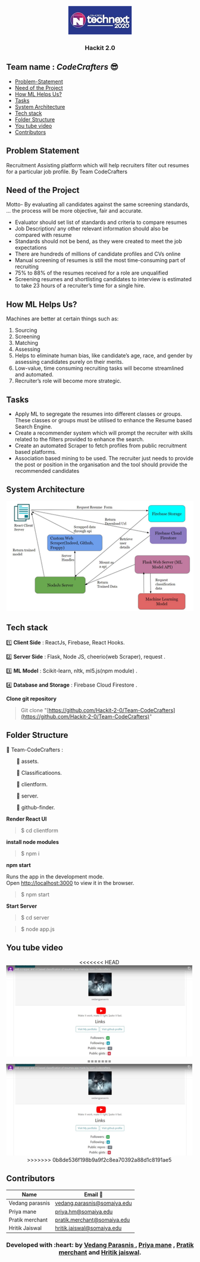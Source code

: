<div align="center"> 
    <img src='./assets/technext.jpg'>
    <h3>Hackit 2.0</h3>
</div>

## Team name : *CodeCrafters* :sunglasses:

  - [Problem-Statement](#Problem-Statement)
  - [Need of the Project](#Need-of-the-Project)
  - [How ML Helps Us?](#How-ML-Helps-Us-?)
  - [Tasks](#Tasks)
  - [System Architecture](#System-Architecture)
  - [Tech stack](#Tech-stack)
  - [Folder Structure](#Folder-Structure)
  - [You tube video](#You-tube-video)
  - [Contributors](#Contributors)

## Problem Statement

Recruitment Assisting platform which will help recruiters filter out resumes for a particular job profile.
By Team CodeCrafters

## Need of the Project

Motto- By evaluating all candidates against the same screening standards, … the process will be more objective, fair and accurate.

* Evaluator should set list of standards and criteria to compare resumes
* Job Description/ any other relevant information should also be compared with resume
* Standards should not be bend, as they were created to meet the job expectations
* There are hundreds of millions of candidate profiles and CVs online
* Manual screening of resumes is still the most time-consuming part of recruiting 
* 75% to 88% of the resumes received for a role are unqualified
* Screening resumes and shortlisting candidates to interview is estimated to take 23 hours of a recruiter’s time for a single hire.

## How ML Helps Us?

Machines are better at certain things such as:
1. Sourcing 
2. Screening
3. Matching
4. Assessing
5. Helps to eliminate human bias, like candidate’s age, race, and gender by assessing candidates purely on their merits.
6. Low-value, time consuming recruiting tasks will become streamlined and automated.
7. Recruiter’s role will become more strategic.

## Tasks

* Apply ML to segregate the resumes into different classes or groups. These classes or groups must be utilised to enhance the Resume based Search Engine. 
* Create a recommender system which will prompt the recruiter with skills related to the filters provided to enhance the search. 
* Create an automated Scraper to fetch profiles from public recruitment based platforms.
* Association based mining to be used. The recruiter just needs to provide the post or position in the organisation and the tool should provide the recommended candidates

## System Architecture

<div align="center"> 
    <img src='./assets/architecture.JPG'>
</div>

## Tech stack

:one: **Client Side** :  ReactJs, Firebase, React Hooks.

:two: **Server Side** :  Flask, Node JS, cheerio(web Scraper), request .

:three: **ML Model** : Scikit-learn, nltk, ml5.js(npm module) .

:four: **Database and Storage** : Firebase Cloud Firestore .

**Clone git repository**

> Git clone "[https://github.com/Hackit-2-0/Team-CodeCrafters](https://github.com/Hackit-2-0/Team-CodeCrafters)"

## Folder Structure

:file_folder: Team-CodeCrafters :

&nbsp;&nbsp;&nbsp;&nbsp;&nbsp;&nbsp;&nbsp;:file_folder: assets.

&nbsp;&nbsp;&nbsp;&nbsp;&nbsp;&nbsp;&nbsp;:file_folder: Classificatioons.

&nbsp;&nbsp;&nbsp;&nbsp;&nbsp;&nbsp;&nbsp;:file_folder: clientform.

&nbsp;&nbsp;&nbsp;&nbsp;&nbsp;&nbsp;&nbsp;:file_folder: server.

&nbsp;&nbsp;&nbsp;&nbsp;&nbsp;&nbsp;&nbsp;:file_folder: github-finder. 

**Render React UI**

> $ cd clientform

**install node modules**

> $ npm i 

**npm start**

Runs the app in the development mode.<br />
Open [http://localhost:3000](http://localhost:3000) to view it in the browser.

> $ npm start 

**Start Server**

> $ cd server

> $ node app.js


## You tube video

<div align="center" style='width:500px'> 
<<<<<<< HEAD
    <a href="https://youtu.be/6Po6zL7kdd8"><img src="./assets/thumbnail.jpg"></a>
=======
    <a href="https://youtu.be/6Po6zL7kdd8"><img src="./assets/thumbnail.JPG"></a>
>>>>>>> 0b8de536f198b9a9f2c8ea70392a88d1c8191ae5

</div>

## Contributors

| Name    | Email :e-mail:  |
|---------| ------------------  |
| Vedang parasnis  | vedang.parasnis@somaiya.edu|
| Priya mane  | priya.hm@somaiya.edu|
| Pratik merchant  | pratik.merchant@somaiya.edu|
| Hritik Jaiswal  | hritik.jaiswal@somaiya.edu|

<h3 align="center"><b>Developed with :heart: by <a href="https://github.com/vedangparasnis">Vedang Parasnis </a> , <a href="https://github.com/pugnator-12"> Priya mane</a> , <a href="https://github.com/pratik6725">Pratik merchant</a> and <a href="https://github.com/hritik5102">Hritik jaiswal</a>.</b></h1>

